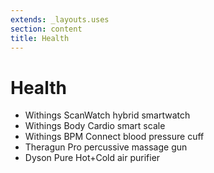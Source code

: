 ```yaml
---
extends: _layouts.uses
section: content
title: Health
---
```

# Health

- Withings ScanWatch hybrid smartwatch
- Withings Body Cardio smart scale
- Withings BPM Connect blood pressure cuff
- Theragun Pro percussive massage gun
- Dyson Pure Hot+Cold air purifier
